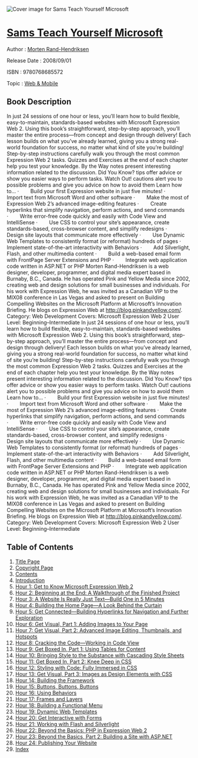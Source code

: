 ![Cover image for Sams Teach Yourself Microsoft](https://imgdetail.ebookreading.net/cover/cover/web_mobile/EB9780768685572.jpg)

[Sams Teach Yourself Microsoft](https://ebookreading.net/view/book/Sams+Teach+Yourself+Microsoft-EB9780768685572_1.html "Sams Teach Yourself Microsoft")
====================================================================================================================

Author : [Morten Rand-Hendriksen](https://ebookreading.net/search/author/Morten+Rand-Hendriksen)

Release Date : 2008/09/01

ISBN : 9780768685572

Topic : [Web & Mobile](https://ebookreading.net/search/category/web-mobile)

Book Description
-----------------

In just 24 sessions of one hour or less, you’ll learn how to build flexible, easy-to-maintain, standards-based websites with Microsoft Expression Web 2. Using this book’s straightforward, step-by-step approach, you’ll master the entire process—from concept and design through delivery! Each lesson builds on what you’ve already learned, giving you a strong real-world foundation for success, no matter what kind of site you’re building!
Step-by-step instructions carefully walk you through the most common Expression Web 2 tasks.
Quizzes and Exercises at the end of each chapter help you test your knowledge.
By the Way notes present interesting information related to the discussion.
Did You Know? tips offer advice or show you easier ways to perform tasks.
Watch Out! cautions alert you to possible problems and give you advice on how to avoid them
Learn how to…
 ·        Build your first Expression website in just five minutes!
 ·        Import text from Microsoft Word and other software
 ·        Make the most of Expression Web 2’s advanced image-editing features
 ·        Create hyperlinks that simplify navigation, perform actions, and send commands
 ·        Write error-free code quickly and easily with Code View and IntelliSense
 ·        Use CSS to control your site’s appearance, create standards-based, cross-browser content, and simplify redesigns
 ·        Design site layouts that communicate more effectively
 ·        Use Dynamic Web Templates to consistently format (or reformat) hundreds of pages
 ·        Implement state-of-the-art interactivity with Behaviors
 ·        Add Silverlight, Flash, and other multimedia content
 ·        Build a web-based email form with FrontPage Server Extensions and PHP
 ·        Integrate web application code written in ASP.NET or PHP
Morten Rand-Hendriksen is a web designer, developer, programmer, and digital media expert based in Burnaby, B.C., Canada. He has operated Pink and Yellow Media since 2002, creating web and design solutions for small businesses and individuals. For his work with Expression Web, he was invited as a Canadian VIP to the MIX08 conference in Las Vegas and asked to present on Building Compelling Websites on the Microsoft Platform at Microsoft’s Innovation Briefing. He blogs on Expression Web at http://blog.pinkandyellow.com/.
Category: Web Development
Covers: Microsoft Expression Web 2
User Level: Beginning–Intermediate
              In just 24 sessions of one hour or less, you’ll learn how to build flexible, easy-to-maintain, standards-based websites with Microsoft Expression Web 2. Using this book’s straightforward, step-by-step approach, you’ll master the entire process—from concept and design through delivery! Each lesson builds on what you’ve already learned, giving you a strong real-world foundation for success, no matter what kind of site you’re building!
Step-by-step instructions carefully walk you through the most common Expression Web 2 tasks.
Quizzes and Exercises at the end of each chapter help you test your knowledge.
By the Way notes present interesting information related to the discussion.
Did You Know? tips offer advice or show you easier ways to perform tasks.
Watch Out! cautions alert you to possible problems and give you advice on how to avoid them
Learn how to…
 ·        Build your first Expression website in just five minutes!
 ·        Import text from Microsoft Word and other software
 ·        Make the most of Expression Web 2’s advanced image-editing features
 ·        Create hyperlinks that simplify navigation, perform actions, and send commands
 ·        Write error-free code quickly and easily with Code View and IntelliSense
 ·        Use CSS to control your site’s appearance, create standards-based, cross-browser content, and simplify redesigns
 ·        Design site layouts that communicate more effectively
 ·        Use Dynamic Web Templates to consistently format (or reformat) hundreds of pages
 ·        Implement state-of-the-art interactivity with Behaviors
 ·        Add Silverlight, Flash, and other multimedia content
 ·        Build a web-based email form with FrontPage Server Extensions and PHP
 ·        Integrate web application code written in ASP.NET or PHP
Morten Rand-Hendriksen is a web designer, developer, programmer, and digital media expert based in Burnaby, B.C., Canada. He has operated Pink and Yellow Media since 2002, creating web and design solutions for small businesses and individuals. For his work with Expression Web, he was invited as a Canadian VIP to the MIX08 conference in Las Vegas and asked to present on Building Compelling Websites on the Microsoft Platform at Microsoft’s Innovation Briefing. He blogs on Expression Web at http://blog.pinkandyellow.com/.
Category: Web Development
Covers: Microsoft Expression Web 2
User Level: Beginning–Intermediate
              
Table of Contents
-----------------

1. [Title Page](https://ebookreading.net/view/book/Sams+Teach+Yourself+Microsoft-EB9780768685572_2.html#title)
1. [Copyright Page](https://ebookreading.net/view/book/Sams+Teach+Yourself+Microsoft-EB9780768685572_2.html#copy)
1. [Contents](https://ebookreading.net/view/book/Sams+Teach+Yourself+Microsoft-EB9780768685572_2.html#cont)
1. [Introduction](https://ebookreading.net/view/book/Sams+Teach+Yourself+Microsoft-EB9780768685572_3.html#intro)
1. [Hour 1: Get to Know Microsoft Expression Web 2](https://ebookreading.net/view/book/Sams+Teach+Yourself+Microsoft-EB9780768685572_4.html#ch01)
1. [Hour 2: Beginning at the End: A Walkthrough of the Finished Project](https://ebookreading.net/view/book/Sams+Teach+Yourself+Microsoft-EB9780768685572_5.html#ch02)
1. [Hour 3: A Website Is Really Just Text—Build One in 5 Minutes](https://ebookreading.net/view/book/Sams+Teach+Yourself+Microsoft-EB9780768685572_6.html#ch03)
1. [Hour 4: Building the Home Page—A Look Behind the Curtain](https://ebookreading.net/view/book/Sams+Teach+Yourself+Microsoft-EB9780768685572_7.html#ch04)
1. [Hour 5: Get Connected—Building Hyperlinks for Navigation and Further Exploration](https://ebookreading.net/view/book/Sams+Teach+Yourself+Microsoft-EB9780768685572_8.html#ch05)
1. [Hour 6: Get Visual, Part 1: Adding Images to Your Page](https://ebookreading.net/view/book/Sams+Teach+Yourself+Microsoft-EB9780768685572_9.html#ch06)
1. [Hour 7: Get Visual, Part 2: Advanced Image Editing, Thumbnails, and Hotspots](https://ebookreading.net/view/book/Sams+Teach+Yourself+Microsoft-EB9780768685572_10.html#ch07)
1. [Hour 8: Cracking the Code—Working in Code View](https://ebookreading.net/view/book/Sams+Teach+Yourself+Microsoft-EB9780768685572_11.html#ch08)
1. [Hour 9: Get Boxed In, Part 1: Using Tables for Content](https://ebookreading.net/view/book/Sams+Teach+Yourself+Microsoft-EB9780768685572_12.html#ch09)
1. [Hour 10: Bringing Style to the Substance with Cascading Style Sheets](https://ebookreading.net/view/book/Sams+Teach+Yourself+Microsoft-EB9780768685572_13.html#ch10)
1. [Hour 11: Get Boxed In, Part 2: Knee Deep in CSS](https://ebookreading.net/view/book/Sams+Teach+Yourself+Microsoft-EB9780768685572_14.html#ch11)
1. [Hour 12: Styling with Code: Fully Immersed in CSS](https://ebookreading.net/view/book/Sams+Teach+Yourself+Microsoft-EB9780768685572_15.html#ch12)
1. [Hour 13: Get Visual, Part 3: Images as Design Elements with CSS](https://ebookreading.net/view/book/Sams+Teach+Yourself+Microsoft-EB9780768685572_16.html#ch13)
1. [Hour 14: Building the Framework](https://ebookreading.net/view/book/Sams+Teach+Yourself+Microsoft-EB9780768685572_17.html#ch14)
1. [Hour 15: Buttons, Buttons, Buttons](https://ebookreading.net/view/book/Sams+Teach+Yourself+Microsoft-EB9780768685572_18.html#ch15)
1. [Hour 16: Using Behaviors](https://ebookreading.net/view/book/Sams+Teach+Yourself+Microsoft-EB9780768685572_19.html#ch16)
1. [Hour 17: Frames and Layers](https://ebookreading.net/view/book/Sams+Teach+Yourself+Microsoft-EB9780768685572_20.html#ch17)
1. [Hour 18: Building a Functional Menu](https://ebookreading.net/view/book/Sams+Teach+Yourself+Microsoft-EB9780768685572_21.html#ch18)
1. [Hour 19: Dynamic Web Templates](https://ebookreading.net/view/book/Sams+Teach+Yourself+Microsoft-EB9780768685572_22.html#ch19)
1. [Hour 20: Get Interactive with Forms](https://ebookreading.net/view/book/Sams+Teach+Yourself+Microsoft-EB9780768685572_23.html#ch20)
1. [Hour 21: Working with Flash and Silverlight](https://ebookreading.net/view/book/Sams+Teach+Yourself+Microsoft-EB9780768685572_24.html#ch21)
1. [Hour 22: Beyond the Basics: PHP in Expression Web 2](https://ebookreading.net/view/book/Sams+Teach+Yourself+Microsoft-EB9780768685572_25.html#ch22)
1. [Hour 23: Beyond the Basics, Part 2: Building a Site with ASP.NET](https://ebookreading.net/view/book/Sams+Teach+Yourself+Microsoft-EB9780768685572_26.html#ch23)
1. [Hour 24: Publishing Your Website](https://ebookreading.net/view/book/Sams+Teach+Yourself+Microsoft-EB9780768685572_27.html#ch24)
1. [Index](https://ebookreading.net/view/book/Sams+Teach+Yourself+Microsoft-EB9780768685572_28.html#ind)
